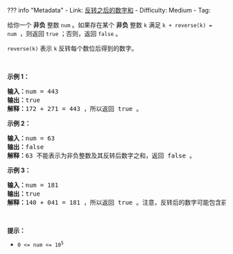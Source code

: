 
??? info "Metadata"
    - Link: [反转之后的数字和](https://leetcode.cn/problems/sum-of-number-and-its-reverse)
    - Difficulty: Medium
    - Tag: 

<p>给你一个 <strong>非负</strong> 整数 <code>num</code> 。如果存在某个 <strong>非负</strong> 整数 <code>k</code> 满足 <code>k + reverse(k) = num</code>&nbsp; ，则返回 <code>true</code> ；否则，返回<em> </em><code>false</code> 。</p>

<p><code>reverse(k)</code> 表示 <code>k</code> 反转每个数位后得到的数字。</p>

<p>&nbsp;</p>

<p><strong>示例 1：</strong></p>

<pre>
<strong>输入：</strong>num = 443
<strong>输出：</strong>true
<strong>解释：</strong>172 + 271 = 443 ，所以返回 true 。
</pre>

<p><strong>示例 2：</strong></p>

<pre>
<strong>输入：</strong>num = 63
<strong>输出：</strong>false
<strong>解释：</strong>63 不能表示为非负整数及其反转后数字之和，返回 false 。
</pre>

<p><strong>示例 3：</strong></p>

<pre>
<strong>输入：</strong>num = 181
<strong>输出：</strong>true
<strong>解释：</strong>140 + 041 = 181 ，所以返回 true 。注意，反转后的数字可能包含前导零。
</pre>

<p>&nbsp;</p>

<p><strong>提示：</strong></p>

<ul>
	<li><code>0 &lt;= num &lt;= 10<sup>5</sup></code></li>
</ul>
